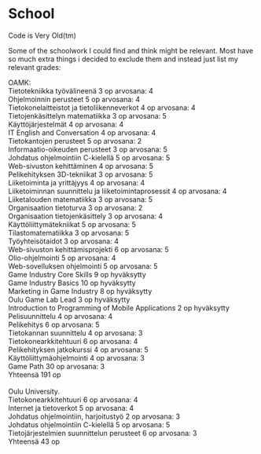 # School
Code is Very Old(tm)

Some of the schoolwork I could find and think might be relevant. Most have so much extra things i decided to exclude them and instead just list my relevant grades:

OAMK:<br>
Tietotekniikka työvälineenä
3 op	arvosana: 4<br>
Ohjelmoinnin perusteet
5 op	arvosana: 4<br>
Tietokonelaitteistot ja tietoliikenneverkot
4 op	arvosana: 4<br>
Tietojenkäsittelyn matematiikka
3 op	arvosana: 5<br>
Käyttöjärjestelmät
4 op	arvosana: 4<br>
IT English and Conversation
4 op	arvosana: 4<br>
Tietokantojen perusteet
5 op	arvosana: 2<br>
Informaatio-oikeuden perusteet
3 op	arvosana: 5<br>
Johdatus ohjelmointiin C-kielellä
5 op	arvosana: 5<br>
Web-sivuston kehittäminen
4 op	arvosana: 5<br>
Pelikehityksen 3D-tekniikat
3 op	arvosana: 5<br>
Liiketoiminta ja yrittäjyys
4 op	arvosana: 4<br>
Liiketoiminnan suunnittelu ja liiketoimintaprosessit
4 op	arvosana: 4<br>
Liiketalouden matematiikka
3 op	arvosana: 5<br>
Organisaation tietoturva
3 op	arvosana: 2<br>
Organisaation tietojenkäsittely
3 op	arvosana: 4<br>
Käyttöliittymätekniikat
5 op	arvosana: 5<br>
Tilastomatematiikka
3 op	arvosana: 5<br>
Työyhteisötaidot
3 op	arvosana: 4<br>
Web-sivuston kehittämisprojekti
6 op	arvosana: 5<br>
Olio-ohjelmointi
5 op	arvosana: 4<br>
Web-sovelluksen ohjelmointi
5 op	arvosana: 5<br>
Game Industry Core Skills
9 op	hyväksytty<br>
Game Industry Basics
10 op	hyväksytty<br>
Marketing in Game Industry
8 op	hyväksytty<br>
Oulu Game Lab Lead
3 op	hyväksytty<br>
Introduction to Programming of Mobile Applications
2 op	hyväksytty<br>
Pelisuunnittelu
4 op	arvosana: 4<br>
Pelikehitys
6 op	arvosana: 5<br>
Tietokannan suunnittelu
4 op	arvosana: 3<br>
Tietokonearkkitehtuuri
6 op	arvosana: 4<br>
Pelikehityksen jatkokurssi
4 op	arvosana: 5<br>
Käyttöliittymäohjelmointi
4 op	arvosana: 3<br>
Game Path
30 op	arvosana: 3<br>
Yhteensä 191 op<br>
<br>
Oulu University.<br>
Tietokonearkkitehtuuri
6 op	arvosana: 4<br>
Internet ja tietoverkot
5 op	arvosana: 4<br>
Johdatus ohjelmointiin, harjoitustyö
2 op	arvosana: 3<br>
Johdatus ohjelmointiin C-kielellä
5 op	arvosana: 5<br>
Tietojärjestelmien suunnittelun perusteet
6 op	arvosana: 3<br>
Yhteensä 43 op

